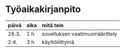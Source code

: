 # Työaikakirjanpito

|päivä|aika|mitä tein|
|:----|:---|:------|
|26.3.|1 h| sovelluksen vaatimusmäärittely|
|2.4.|3 h|käyttöliittymä|
